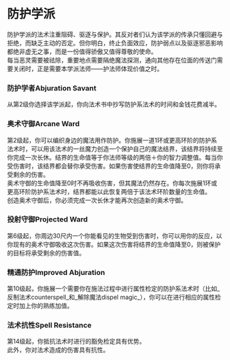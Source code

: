 # 防护学派

&#x20;   防护学派的法术注重阻碍、驱逐与保护。其反对者们认为该学派的传承只懂回避与拒绝，而缺乏主动的否定。但你明白，终止负面效应，防护弱点以及驱逐邪恶影响都绝非虚无之事，而是一份值得骄傲又值得尊敬的使命。\
&#x20;   每当恶灵需要被祛除，重要地点需要隔绝魔法探测，通向其他存在位面的传送门需要关闭时，正是需要本学派法师――护法师体现价值之时。

### **防护学者Abjuration Savant**

&#x20;   从第2级你选择该学派起，你向法术书中抄写防护系法术的时间和金钱花费减半。

### **奥术守御Arcane Ward**

&#x20;   第2级起，你可以编织身边的魔法用作防护。你施展一道1环或更高环阶的防护系法术时，可以用该法术的一丝魔力创造一个保护自己的魔法结界，该结界将持续至你完成一次长休。结界的生命值等于你法师等级的两倍＋你的智力调整值。每当你受伤害时，该结界都会替你承受伤害。如果伤害使结界的生命值降至0，则你将承受剩余的伤害。\
&#x20;   奥术守御的生命值降至0时不再吸收伤害，但其魔法仍然存在。你每次施展1环或更高环阶防护系法术时，结界都能以此恢复两倍于该法术环阶数量的生命值。\
&#x20;   创造奥术守御后，你必须完成一次长休才能再次创造新的奥术守御。

### **投射守御Projected Ward**

&#x20;   第6级起，你周边30尺内一个你能看见的生物受到伤害时，你可以用你的反应，以你现有的奥术守御吸收这次伤害。如果这次伤害将结界的生命值降至0，则被保护的目标将承受剩余的伤害值。

### **精通防护Improved Abjuration**

&#x20;   第10级起，你施展一个需要你在施法过程中进行属性检定的防护系法术时（比如_反制法术counterspell_和_解除魔法dispel magic_），你可以在进行相应的属性检定时加上你的熟练加值。

### **法术抗性Spell Resistance**

&#x20;   第14级起，你抵抗法术时进行的豁免检定具有优势。\
&#x20;   此外，你对法术造成的伤害具有抗性。
